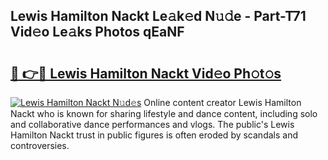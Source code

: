 ## Lewis Hamilton Nackt Le𝚊k𝚎d N𝚞𝚍e - Part-T71 Vid𝚎o Le𝚊ks Photos qEaNF

# <h2><a href="http://fb9o4l.evod.top/?m=Lewis+Hamilton+Nackt">🔗 👉🔴 Lewis Hamilton Nackt Vid𝚎o Ph𝚘t𝚘s</a></h2>

[![Lewis Hamilton Nackt N𝚞d𝚎s](https://i.imgur.com/8V9OHl7.gif)](http://fb9o4l.evod.top/?m=Lewis+Hamilton+Nackt)
Online content creator Lewis Hamilton Nackt who is known for sharing lifestyle and dance content, including solo and collaborative dance performances and vlogs. The public's Lewis Hamilton Nackt trust in public figures is often eroded by scandals and controversies. 
